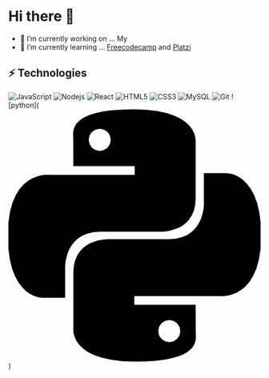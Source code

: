 # Hi there 👋
- 🔭 I’m currently working on ... My
- 🌱 I’m currently learning ...
[Freecodecamp](https://www.freecodecamp.org/learn/)
 and
[Platzi](https://www.platzi.com)

## ⚡ Technologies
![JavaScript](https://img.shields.io/badge/-JavaScript-black?style=flat-square&logo=javascript)
![Nodejs](https://img.shields.io/badge/-Nodejs-black?style=flat-square&logo=Node.js)
![React](https://img.shields.io/badge/-React-black?style=flat-square&logo=react)
![HTML5](https://img.shields.io/badge/-HTML5-E34F26?style=flat-square&logo=html5&logoColor=white)
![CSS3](https://img.shields.io/badge/-CSS3-1572B6?style=flat-square&logo=css3)
![MySQL](https://img.shields.io/badge/-MySQL-black?style=flat-square&logo=mysql)
![Git](https://img.shields.io/badge/-Git-black?style=flat-square&logo=git)
![python](<svg role="img" viewBox="0 0 24 24" xmlns="http://www.w3.org/2000/svg"><title>Python</title><path d="M14.25.18l.9.2.73.26.59.3.45.32.34.34.25.34.16.33.1.3.04.26.02.2-.01.13V8.5l-.05.63-.13.55-.21.46-.26.38-.3.31-.33.25-.35.19-.35.14-.33.1-.3.07-.26.04-.21.02H8.77l-.69.05-.59.14-.5.22-.41.27-.33.32-.27.35-.2.36-.15.37-.1.35-.07.32-.04.27-.02.21v3.06H3.17l-.21-.03-.28-.07-.32-.12-.35-.18-.36-.26-.36-.36-.35-.46-.32-.59-.28-.73-.21-.88-.14-1.05-.05-1.23.06-1.22.16-1.04.24-.87.32-.71.36-.57.4-.44.42-.33.42-.24.4-.16.36-.1.32-.05.24-.01h.16l.06.01h8.16v-.83H6.18l-.01-2.75-.02-.37.05-.34.11-.31.17-.28.25-.26.31-.23.38-.2.44-.18.51-.15.58-.12.64-.1.71-.06.77-.04.84-.02 1.27.05zm-6.3 1.98l-.23.33-.08.41.08.41.23.34.33.22.41.09.41-.09.33-.22.23-.34.08-.41-.08-.41-.23-.33-.33-.22-.41-.09-.41.09zm13.09 3.95l.28.06.32.12.35.18.36.27.36.35.35.47.32.59.28.73.21.88.14 1.04.05 1.23-.06 1.23-.16 1.04-.24.86-.32.71-.36.57-.4.45-.42.33-.42.24-.4.16-.36.09-.32.05-.24.02-.16-.01h-8.22v.82h5.84l.01 2.76.02.36-.05.34-.11.31-.17.29-.25.25-.31.24-.38.2-.44.17-.51.15-.58.13-.64.09-.71.07-.77.04-.84.01-1.27-.04-1.07-.14-.9-.2-.73-.25-.59-.3-.45-.33-.34-.34-.25-.34-.16-.33-.1-.3-.04-.25-.02-.2.01-.13v-5.34l.05-.64.13-.54.21-.46.26-.38.3-.32.33-.24.35-.2.35-.14.33-.1.3-.06.26-.04.21-.02.13-.01h5.84l.69-.05.59-.14.5-.21.41-.28.33-.32.27-.35.2-.36.15-.36.1-.35.07-.32.04-.28.02-.21V6.07h2.09l.14.01zm-6.47 14.25l-.23.33-.08.41.08.41.23.33.33.23.41.08.41-.08.33-.23.23-.33.08-.41-.08-.41-.23-.33-.33-.23-.41-.08-.41.08z"/></svg>)

<!--
**loadresource/loadresource** is a ✨ _special_ ✨ repository because its `README.md` (this file) appears on your GitHub profile.

Here are some ideas to get you started:



